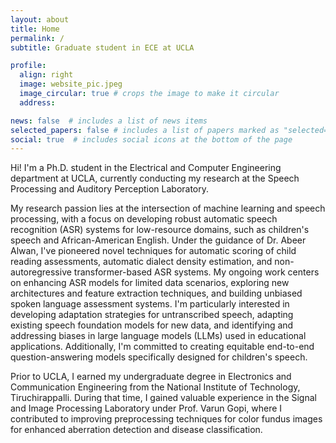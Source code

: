 ```yaml
---
layout: about
title: Home
permalink: /
subtitle: Graduate student in ECE at UCLA

profile:
  align: right
  image: website_pic.jpeg
  image_circular: true # crops the image to make it circular
  address: 

news: false  # includes a list of news items
selected_papers: false # includes a list of papers marked as "selected={true}"
social: true  # includes social icons at the bottom of the page
---
```


Hi! I'm a Ph.D. student in the Electrical and Computer Engineering department at UCLA, currently conducting my research at the Speech Processing and Auditory Perception Laboratory. 

My research passion lies at the intersection of machine learning and speech processing, with a focus on developing robust automatic speech recognition (ASR) systems for low-resource domains, such as children's speech and African-American English. Under the guidance of Dr. Abeer Alwan, I've pioneered novel techniques for automatic scoring of child reading assessments, automatic dialect density estimation, and non-autoregressive transformer-based ASR systems. My ongoing work centers on enhancing ASR models for limited data scenarios, exploring new architectures and feature extraction techniques, and building unbiased spoken language assessment systems. I'm particularly interested in developing adaptation strategies for untranscribed speech, adapting existing speech foundation models for new data, and identifying and addressing biases in large language models (LLMs) used in educational applications. Additionally, I'm committed to creating equitable end-to-end question-answering models specifically designed for children's speech.

Prior to UCLA, I earned my undergraduate degree in Electronics and Communication Engineering from the National Institute of Technology, Tiruchirappalli. During that time, I gained valuable experience in the Signal and Image Processing Laboratory under Prof. Varun Gopi, where I contributed to improving preprocessing techniques for color fundus images for enhanced aberration detection and disease classification.